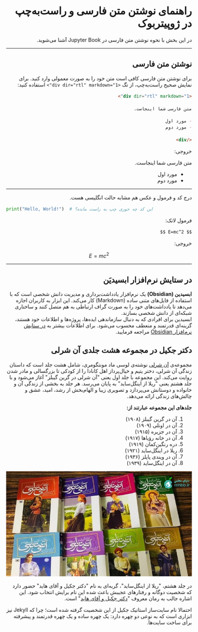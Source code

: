 <div dir="rtl" markdown="1">

# راهنمای نوشتن متن فارسی و راست‌به‌چپ در ژوپیتربوک

در این بخش با نحوه نوشتن متن فارسی در Jupyter Book آشنا می‌شوید.

---

## نوشتن متن فارسی

برای نوشتن متن فارسی کافی است متن خود را به صورت معمولی وارد کنید. برای نمایش صحیح راست‌به‌چپ، از تگ `<div dir="rtl" markdown="1">` استفاده کنید:

```markdown
<div dir="rtl" markdown="1">

متن فارسی شما اینجاست.

- مورد اول
- مورد دوم

</div>
```

خروجی:

متن فارسی شما اینجاست.

- مورد اول
- مورد دوم

---

درج کد و فرمول و عکس هم مشابه حالت انگلیسی هست.


<div dir="ltr" markdown="1">

```python
print("Hello, World!")  # این کد چه جوری چپ به راست مانده؟
```

</div>

فرمول لاتک:

```markdown
$$ E=mc^2 $$
```

خروجی:

$$ E=mc^2 $$

---

##  در ستایش نرم‌افزار ابسیدیَن

**ابسیدین (Obsidian)** یک نرم‌افزار یادداشت‌برداری و مدیریت دانش شخصی است که با استفاده از فایل‌های متنی ساده (Markdown) کار می‌کند. این ابزار به کاربران اجازه می‌دهد تا یادداشت‌های خود را به صورت گراف ارتباطی به هم متصل کنند و ساختاری شبکه‌ای از دانش شخصی بسازند.  
ابسیدین برای افرادی که به دنبال سازماندهی ایده‌ها، پروژه‌ها و اطلاعات خود هستند، گزینه‌ای قدرتمند و منعطف محسوب می‌شود.
برای اطلاعات بیشتر به 
[ در ستایش نرم‌افزار Obsidian](https://aprd.ir/about-obsidian/)
مراجعه فرمایید.

##  دکتر جکیل در مجموعه هشت جلدی آن شرلی

مجموعه‌ی 
[آن شرلی](https://fa.wikipedia.org/wiki/%D8%A2%D9%86_%D8%B4%D8%B1%D9%84%DB%8C)
 نوشته‌ی لوسی ماد مونتگومری، شامل هشت جلد است که داستان زندگی آن شرلی، دختر یتیم و خیال‌پرداز اهل کانادا را از کودکی تا بزرگسالی و مادر شدن روایت می‌کند. این مجموعه با جلد اول یعنی "آن شرلی در گرین گیبلز" آغاز می‌شود و با جلد هشتم یعنی "ریلا از اینگل‌ساید"  به پایان می‌رسد. هر جلد به بخشی از زندگی آن و خانواده و دوستانش می‌پردازد و تصویری زیبا و الهام‌بخش از رشد، امید، عشق و چالش‌های زندگی ارائه می‌دهد.

**جلدهای این مجموعه عبارتند از:**

1. آن در گرین گیبلز (۱۹۰۸)
2. آن در اونلی (۱۹۰۹)
3. آن در جزیره (۱۹۱۵)
4. آن در خانه رؤیاها (۱۹۱۷)
5. دره رنگین‌کمان (۱۹۱۹)
6. ریلا در اینگل‌ساید (۱۹۲۱)
7. آن در ویندی پاپلز (۱۹۳۶)
8. آن در اینگل‌ساید (۱۹۳۹)

![مجموعه هشت جلدی آن شرلی](images/anne-collection.jpg)

در جلد هشتم، "ریلا از اینگل‌ساید"، گربه‌ای به نام "دکتر جکیل و آقای هاید" حضور دارد که شخصیت دوگانه و رفتارهای عجیبش باعث شده این نام برایش انتخاب شود. این اشاره جالب به رمان معروف "[دکتر جکیل و آقای هاید](https://en.wikipedia.org/wiki/Strange_Case_of_Dr_Jekyll_and_Mr_Hyde)" است.

احتمالا نام سایت‌ساز استاتیک جکیل از این شخصیت گرفته شده است؛ چرا که Jekyll نیز ابزاری است که به نوعی دو چهره دارد: یک چهره ساده و یک چهره قدرتمند و پیشرفته برای ساخت سایت‌ها.

</div>